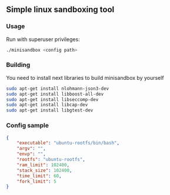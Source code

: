 ## Simple linux sandboxing tool

### Usage
Run with superuser privileges:
```bash
./minisandbox <config path>
```

### Building
You need to install next libraries to build minisandbox by yourself
```bash
sudo apt-get install nlohmann-json3-dev
sudo apt-get install libboost-all-dev
sudo apt-get install libseccomp-dev
sudo apt-get install libcap-dev
sudo apt-get install libgtest-dev
```

### Config sample
```json
{
    "executable": "ubuntu-rootfs/bin/bash",
    "argv": "",
    "envp": "",
    "rootfs": "ubuntu-rootfs",
    "ram_limit": 102400,
    "stack_size": 102400,
    "time_limit": 60,
    "fork_limit": 5
}
```